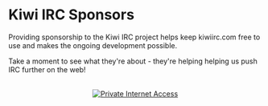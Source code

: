 # Kiwi IRC Sponsors

Providing sponsorship to the Kiwi IRC project helps keep kiwiirc.com free to use and makes the ongoing development possible.

Take a moment to see what they're about - they're helping helping us push IRC further on the web!

<p align="center">
  <a href="https://www.privateinternetaccess.com"> <br>
    <img alt="Private Internet Access" src="http://i.imgur.com/0FKTO3K.png">
  </a>
</p>

